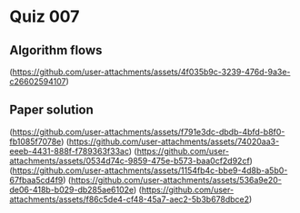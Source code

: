 # Quiz 007


## Algorithm flows
(https://github.com/user-attachments/assets/4f035b9c-3239-476d-9a3e-c26602594107)


## Paper solution

(https://github.com/user-attachments/assets/f791e3dc-dbdb-4bfd-b8f0-fb1085f7078e)
(https://github.com/user-attachments/assets/74020aa3-eeeb-4431-888f-f789363f33ac)
(https://github.com/user-attachments/assets/0534d74c-9859-475e-b573-baa0cf2d92cf)
(https://github.com/user-attachments/assets/1154fb4c-bbe9-4d8b-a5b0-67fbaa5cd4f9)
(https://github.com/user-attachments/assets/536a9e20-de06-418b-b029-db285ae6102e)
(https://github.com/user-attachments/assets/f86c5de4-cf48-45a7-aec2-5b3b678dbce2)
